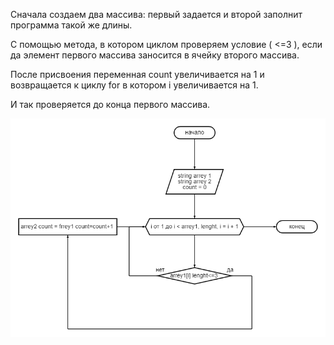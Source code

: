 Сначала создаем два массива: первый задается и второй заполнит программа такой же длины. 

С помощью метода, в котором циклом  проверяем условие ( <=3 ), если да элемент первого массива заносится в  ячейку второго массива. 

После присвоения переменная count увеличивается   на 1 и возвращается к циклу for в котором i увеличивается на 1. 

И так проверяется до конца первого массива.

![Блок схема](diagram.png)